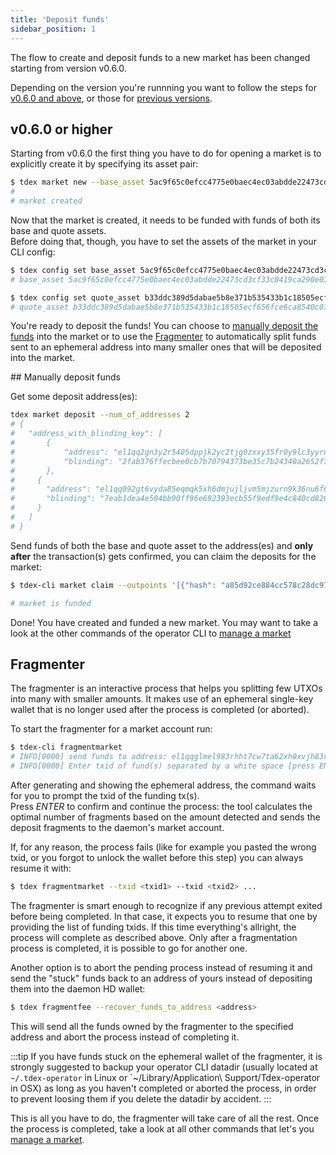 ```yaml
---
title: 'Deposit funds'
sidebar_position: 1
---
```


The flow to create and deposit funds to a new market has been changed starting from version v0.6.0.

Depending on the version you're runnning you want to follow the steps for [v0.6.0 and above](#v0.6.0-or-higher), or those for [previous versions](#v0.5.3-or-older).

## v0.6.0 or higher

Starting from v0.6.0 the first thing you have to do for opening a market is to explicitly create it by specifying its asset pair:

```bash
$ tdex market new --base_asset 5ac9f65c0efcc4775e0baec4ec03abdde22473cd3cf33c0419ca290e0751b225 --quote_asset b33ddc389d5dabae5b8e371b535433b1c18505ecf656fce6ca8540c07ec2bde5
#
# market created
```

Now that the market is created, it needs to be funded with funds of both its base and quote assets.  
Before doing that, though, you have to set the assets of the market in your CLI config:

```bash
$ tdex config set base_asset 5ac9f65c0efcc4775e0baec4ec03abdde22473cd3cf33c0419ca290e0751b225
# base_asset 5ac9f65c0efcc4775e0baec4ec03abdde22473cd3cf33c0419ca290e0751b225 has been set

$ tdex config set quote_asset b33ddc389d5dabae5b8e371b535433b1c18505ecf656fce6ca8540c07ec2bde5
# quote_asset b33ddc389d5dabae5b8e371b535433b1c18505ecf656fce6ca8540c07ec2bde5 has been set
```

You're ready to deposit the funds! You can choose to [manually deposit the funds](#manually-deposit-funds) into the market or to use the [Fragmenter](#fragmenter) to automatically split funds sent to an ephemeral address into many smaller ones that will be deposited into the market.

## Manually deposit funds

Get some deposit address(es):

```bash
tdex market deposit --num_of_addresses 2
# {
# 	"address_with_blinding_key": [
# 		{
# 			"address": "el1qq2gn3y2r5405dppjk2yc2tjg0zxxy35fr0y9lc3yyrnyf07ktuht0ymzrh8hnjwl62w9ws6jwl3yh40k8cd26wfc27sug3rmh",
# 			"blinding": "2fab376ffecbee0cb7b70794373be35c7b24340a2652f1a10c8200b04ab3eedb"
# 		},
#     {
#     	"address": "el1qq092gt6vyda85eqmqk5xh6dmjujljvm5mjzurn9k36nu6f6veheqqyh3hgtlwpd0y70tdccf5ua395hugwjv2ccw237cl9tal",
#     	"blinding": "7eab1dea4e504bb90ff96e692393ecb55f9edf9e4c840cd820e24ef27f4a27b0"
#     }
# 	]
# }
```

Send funds of both the base and quote asset to the address(es) and **only after** the transaction(s) gets confirmed, you can claim the deposits for the market:

```bash
$ tdex-cli market claim --outpoints '[{"hash": "a85d92ce884cc578c28dc976166ab848c78580ab217d3cb66ab44f423e402adb", "index": 1}, {"hash": "57fc2ff04316f753a042b129a2f381471baf1adb11caa5e596a6c9ac339ebc47", "index": 1}]'

# market is funded
```

Done! You have created and funded a new market. You may want to take a look at the other commands of the operator CLI to [manage a market](manage_account.md)

## Fragmenter

The fragmenter is an interactive process that helps you splitting few UTXOs into many with smaller amounts. It makes use of an ephemeral single-key wallet that is no longer used after the process is completed (or aborted).  

To start the fragmenter for a market account run:

```bash
$ tdex-cli fragmentmarket
# INFO[0000] send funds to address: el1qqglmel983rhht7cw7ta62xh0xvjh83r65m7d4rjfnswla8da4l6kx5fhrsy4m9wuvmyynre730qguggfahhvyn2cpqqpdwhac
# INFO[0000] Enter txid of fund(s) separated by a white space [press ENTER to skip or confirm]:
```

After generating and showing the ephemeral address, the command waits for you to prompt the txid of the funding tx(s).  
Press _ENTER_ to confirm and continue the process: the tool calculates the optimal number of fragments based on the amount detected and sends the deposit fragments to the daemon's market account.

If, for any reason, the process fails (like for example you pasted the wrong txid, or you forgot to unlock the wallet before this step) you can always resume it with:

```bash
$ tdex fragmentmarket --txid <txid1> --txid <txid2> ...
```

The fragmenter is smart enough to recognize if any previous attempt exited before being completed. In that case, it expects you to resume that one by providing the list of funding txids. If this time everything's allright, the process will complete as described above. Only after a fragmentation process is completed, it is possible to go for another one.

Another option is to abort the pending process instead of resuming it and send the "stuck" funds back to an address of yours instead of depositing them into the daemon HD wallet:

```bash
$ tdex fragmentfee --recover_funds_to_address <address>
```

This will send all the funds owned by the fragmenter to the specified address and abort the process instead of completing it.

:::tip
If you have funds stuck on the ephemeral wallet of the fragmenter, it is strongly suggested to backup your operator CLI datadir (usually located at `~/.tdex-operator` in Linux or `~/Library/Application\ Support/Tdex-operator in OSX) as long as you haven't completed or aborted the process, in order to prevent loosing them if you delete the datadir by accident.
:::

This is all you have to do, the fragmenter will take care of all the rest. Once the process is completed, take a look at all other commands that let's you [manage a market](manage_account.md).
